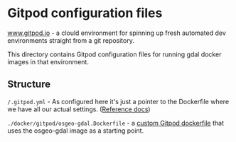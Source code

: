 # Gitpod configuration files

www.gitpod.io - a clould environment for spinning up fresh automated dev environments straight from a git repository.

This directory contains Gitpod configuration files for running gdal docker images in that environment.

## Structure

`/.gitpod.yml` - As configured here it's just a pointer to the Dockerfile where we have all our actual settings. ([Reference docs](https://www.gitpod.io/docs/config-gitpod-file#gitpodyml))

`./docker/gitpod/osgeo-gdal.Dockerfile` - a [custom Gitpod dockerfile](https://www.gitpod.io/docs/config-docker#configure-a-custom-dockerfile) that uses the osgeo-gdal image as a starting point.


